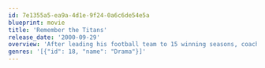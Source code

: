 ```yaml
---
id: 7e1355a5-ea9a-4d1e-9f24-0a6c6de54e5a
blueprint: movie
title: 'Remember the Titans'
release_date: '2000-09-29'
overview: 'After leading his football team to 15 winning seasons, coach Bill Yoast is demoted and replaced by Herman Boone – tough, opinionated and as different from the beloved Yoast as he could be. The two men learn to overcome their differences and turn a group of hostile young men into true champions.'
genres: '[{"id": 18, "name": "Drama"}]'
---
```

